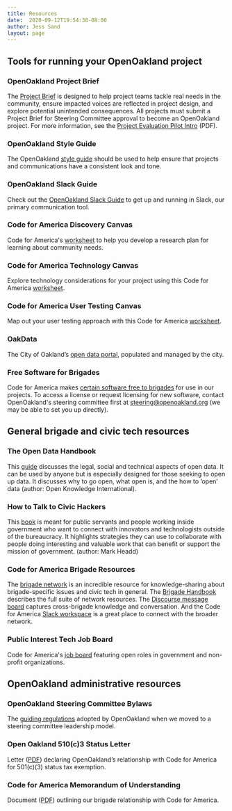 ```yaml
---
title: Resources
date:  2020-09-12T19:54:38-08:00
author: Jess Sand
layout: page
---
```


## Tools for running your OpenOakland project


### OpenOakland Project Brief  
The [Project Brief](https://docs.google.com/document/d/1k24P9JiAUEzJLPFRDjVh7aRZexax6NUhfPFLSI3R80M/edit?usp=sharing) is designed to help project teams tackle real needs in the community, ensure impacted voices are reflected in project design, and explore potential unintended consequences. All projects must submit a Project Brief for Steering Committee approval to become an OpenOakland project. For more information, see the [Project Evaluation Pilot Intro](https://drive.google.com/file/d/1ivtFcFTtXg33paMLCCMkdxKOZ9hpGVJf/view?usp=sharing) (PDF).

### OpenOakland Style Guide
The OpenOakland [style guide](https://docs.google.com/document/d/1SvhwrQcu4mNMS05zE4AIXA8zsc7qpUeWVA9GvgiZaHo/edit?usp=sharing) should be used to help ensure that projects and communications have a consistent look and tone.

### OpenOakland Slack Guide
Check out the [OpenOakland Slack Guide](https://docs.google.com/document/d/1VWZQ_3ehP5j0IOTY0nJClvQPll3ivSkuAdh5YsOhO_U/edit?usp=sharing) to get up and running in Slack, our primary communication tool.

### Code for America Discovery Canvas  
Code for America's [worksheet](https://c4a.me/canvas-discovery) to help you develop a research plan for learning about community needs.

### Code for America Technology Canvas  
Explore technology considerations for your project using this Code for America [worksheet](https://c4a.me/canvas-technology).

### Code for America User Testing Canvas  
Map out your user testing approach with this Code for America [worksheet](https://c4a.me/canvas-user-testing).

### OakData
The City of Oakland’s [open data portal](http://data.oaklandnet.com/), populated and managed by the city.

### Free Software for Brigades  
Code for America makes [certain software free to brigades](https://brigade.codeforamerica.org/resources/software) for use in our projects. To access a license or request licensing for new software, contact OpenOakland's steering committee first at steering@openoakland.org (we may be able to set you up directly).

## General brigade and civic tech resources

### The Open Data Handbook  
This [guide](http://opendatahandbook.org/) discusses the legal, social and technical aspects of open data. It can be used by anyone but is especially designed for those seeking to open up data. It discusses why to go open, what open is, and the how to ‘open’ data (author: Open Knowledge International).

### How to Talk to Civic Hackers  
This [book](https://www.gitbook.com/book/mheadd/how-to-talk-to-civic-hackers/details) is meant for public servants and people working inside government who want to connect with innovators and technologists outside of the bureaucracy. It highlights strategies they can use to collaborate with people doing interesting and valuable work that can benefit or support the mission of government. (author: Mark Headd)

### Code for America Brigade Resources  
The [brigade network](https://brigade.codeforamerica.org/) is an incredible resource for knowledge-sharing about brigade-specific issues and civic tech in general. The [Brigade Handbook](https://docs.google.com/document/d/16CL9TdmWV0hDY6c85PwtzUcu1VjeSeiDFD2CbtLKf7s/edit?usp=sharing) describes the full suite of network resources. The [Discourse message board](https://discourse.codeforamerica.org/) captures cross-brigade knowledge and conversation. And the Code for America [Slack workspace](http://slack.codeforamerica.org/) is a great place to connect with the broader network.

### Public Interest Tech Job Board  
Code for America's [job board](https://jobs.codeforamerica.org/) featuring open roles in government and non-profit organizations.

## OpenOakland administrative resources

### OpenOakland Steering Committee Bylaws  
The [guiding regulations](https://docs.google.com/document/d/1QR-fr1WnmXkZoVNmWnZ9drzfmaZoPkodEOx-PkExt94/) adopted by OpenOakland when we moved to a steering committee leadership model.

### Open Oakland 510(c)3 Status Letter  
Letter ([PDF](https://drive.google.com/file/d/1i6BzWwVQHYSPD_Aa9HwqCpc8MEtpcqC2/view?usp=sharing)) declaring OpenOakland’s relationship with Code for America for 501(c)(3) status tax exemption.

### Code for America Memorandum of Understanding  
Document ([PDF](https://docs.google.com/document/d/1TtEWZ1-XY3WHJ9dU4KaMIjDx7wcFGw3lbM8O8iUt2Sw/)) outlining our brigade relationship with Code for America.
